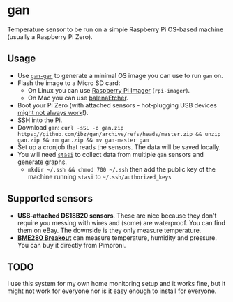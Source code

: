 # gan

Temperature sensor to be run on a simple Raspberry Pi OS-based machine (usually a Raspberry Pi Zero).

## Usage

* Use [`gan-gen`](https://github.com/ibz/gan-gen) to generate a minimal OS image you can use to run `gan` on.
* Flash the image to a Micro SD card:
  * On Linux you can use [Raspberry Pi Imager](https://www.raspberrypi.com/software/) (`rpi-imager`).
  * On Mac you can use [balenaEtcher](https://www.balena.io/etcher/).
* Boot your Pi Zero (with attached sensors - hot-plugging USB devices [might not always work](https://forums.raspberrypi.com/viewtopic.php?t=23205#p217196)!).
* SSH into the Pi.
* Download `gan`: `curl -sSL -o gan.zip https://github.com/ibz/gan/archive/refs/heads/master.zip && unzip gan.zip && rm gan.zip && mv gan-master gan`
* Set up a cronjob that reads the sensors. The data will be saved locally.
* You will need [`stasi`](https://github.com/ibz/stasi) to collect data from multiple `gan` sensors and generate graphs.
  * `mkdir ~/.ssh && chmod 700 ~/.ssh` then add the public key of the machine running `stasi` to `~/.ssh/authorized_keys`

## Supported sensors

* **USB-attached DS18B20 sensors**. These are nice because they don't require you messing with wires and (some) are waterproof. You can find them on eBay. The downside is they only measure temperature.
* [**BME280 Breakout**](https://shop.pimoroni.com/products/bme280-breakout) can measure temperature, humidity and pressure. You can buy it directly from Pimoroni.

## TODO

I use this system for my own home monitoring setup and it works fine, but it might not work for everyone nor is it easy enough to install for everyone.
